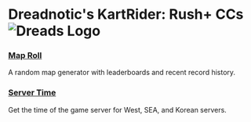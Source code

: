 # Dreadnotic's KartRider: Rush+ CCs     ![Dreads Logo](https://i.imgur.com/vmj1XWP.png)

### [Map Roll](https://github.com/Dreadnotic/YAGPDB-Custom-Commands/tree/main/Map%20Roll)
A random map generator with leaderboards and recent record history.
### [Server Time](https://github.com/Dreadnotic/YAGPDB-Custom-Commands/tree/main/Server%20Time)
Get the time of the game server for West, SEA, and Korean servers.
